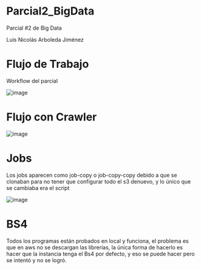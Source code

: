 # Parcial2_BigData


Parcial #2 de Big Data

Luis Nicolás Arboleda Jiménez

# Flujo de Trabajo
Workflow del parcial

![image](https://user-images.githubusercontent.com/111478322/197245995-a5f4a33b-e807-46ba-accf-d4ae83a0358d.png)

# Flujo con Crawler

![image](https://user-images.githubusercontent.com/111478322/197267858-b2d3e343-d0c3-4e22-9e06-6468d9c6147d.png)

# Jobs
Los jobs aparecen como job-copy o job-copy-copy debido a que se clonaban para no tener que configurar todo el s3 denuevo, y lo único que se cambiaba era el script

![image](https://user-images.githubusercontent.com/111478322/197268129-c2aab010-c704-4e33-96bf-44117c89ce23.png)

# BS4
Todos los programas están probados en local y funciona, el problema es que en aws no se descargan las librerías, la única forma de hacerlo es hacer que la instancia tenga el Bs4 por defecto, y eso se puede hacer pero se intentó y no se logró.
